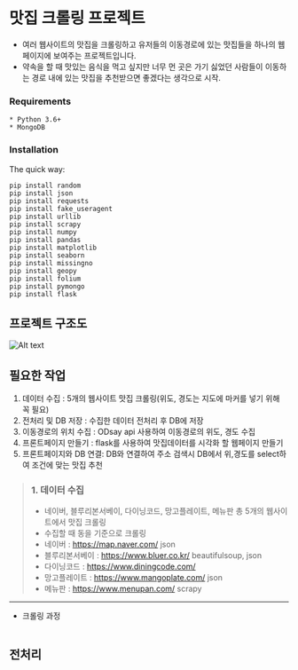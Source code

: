 # 맛집 크롤링 프로젝트
* 여러 웹사이트의 맛집을 크롤링하고 유저들의 이동경로에 있는 맛집들을 하나의 웹페이지에 보여주는 프로젝트입니다.
* 약속을 할 때 맛있는 음식을 먹고 싶지만 너무 먼 곳은 가기 싫었던 사람들이 이동하는 경로 내에 있는 맛집을 추천받으면 좋겠다는 생각으로 시작.

### Requirements
```
* Python 3.6+
* MongoDB
```
### Installation
The quick way:
```
pip install random
pip install json
pip install requests
pip install fake_useragent
pip install urllib
pip install scrapy
pip install numpy
pip install pandas
pip install matplotlib
pip install seaborn
pip install missingno
pip install geopy
pip install folium
pip install pymongo
pip install flask
```
## 프로젝트 구조도
![Alt text](https://cdn.discordapp.com/attachments/776743867772960779/786457164444074004/unknown.png)

## 필요한 작업 
1. 데이터 수집 : 5개의 웹사이트 맛집 크롤링(위도, 경도는 지도에 마커를 넣기 위해 꼭 필요) 
2. 전처리 및 DB 저장 : 수집한 데이터 전처리 후 DB에 저장
3. 이동경로의 위치 수집 : ODsay api 사용하여 이동경로의 위도, 경도 수집   
4. 프론트페이지 만들기 : flask를 사용하여 맛집데이터를 시각화 할 웹페이지 만들기
5. 프론트페이지와 DB 연결: DB와 연결하여 주소 검색시 DB에서 위,경도를 select하여 조건에 맞는 맛집 추천


> ### 1. 데이터 수집
> * 네이버, 블루리본서베이, 다이닝코드, 망고플레이트, 메뉴판 총 5개의 웹사이트에서 맛집 크롤링
> * 수집할 때 동을 기준으로 크롤링 
> * 네이버 : <https://map.naver.com/> json
> * 블루리본서베이 : <https://www.bluer.co.kr/> beautifulsoup, json
> * 다이닝코드 : <https://www.diningcode.com/> 
> * 망고플레이트 : <https://www.mangoplate.com/> json
> * 메뉴판 : <https://www.menupan.com/> scrapy
**************
* 크롤링 과정
```

```

## 전처리
```

```
## 
       
        
